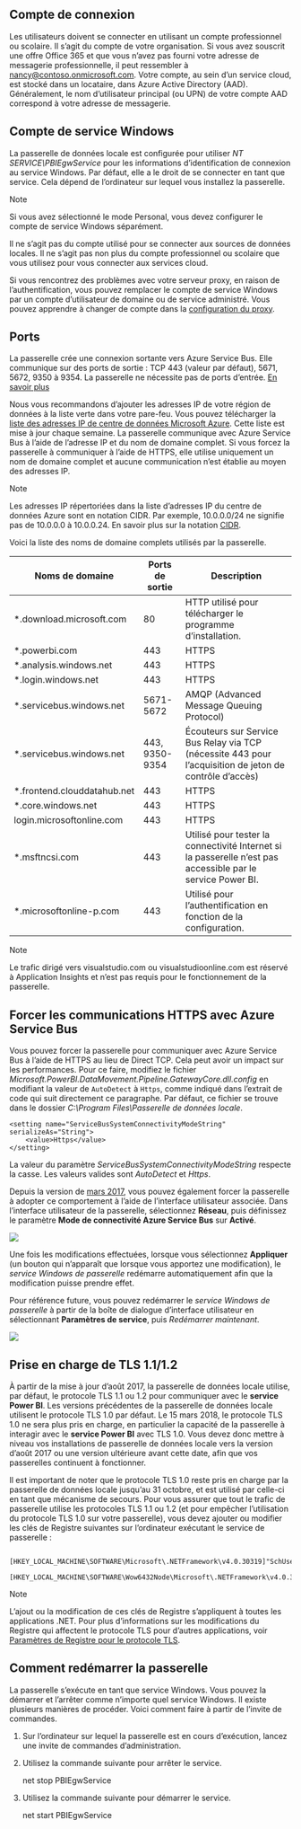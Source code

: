 ## <a name="sign-in-account"></a>Compte de connexion
Les utilisateurs doivent se connecter en utilisant un compte professionnel ou scolaire. Il s’agit du compte de votre organisation. Si vous avez souscrit une offre Office 365 et que vous n’avez pas fourni votre adresse de messagerie professionnelle, il peut ressembler à nancy@contoso.onmicrosoft.com. Votre compte, au sein d’un service cloud, est stocké dans un locataire, dans Azure Active Directory (AAD). Généralement, le nom d’utilisateur principal (ou UPN) de votre compte AAD correspond à votre adresse de messagerie.

## <a name="windows-service-account"></a>Compte de service Windows
La passerelle de données locale est configurée pour utiliser *NT SERVICE\PBIEgwService* pour les informations d’identification de connexion au service Windows. Par défaut, elle a le droit de se connecter en tant que service. Cela dépend de l’ordinateur sur lequel vous installez la passerelle.

> [!NOTE]
> Si vous avez sélectionné le mode Personal, vous devez configurer le compte de service Windows séparément.
> 
> 

Il ne s’agit pas du compte utilisé pour se connecter aux sources de données locales.  Il ne s’agit pas non plus du compte professionnel ou scolaire que vous utilisez pour vous connecter aux services cloud.

Si vous rencontrez des problèmes avec votre serveur proxy, en raison de l’authentification, vous pouvez remplacer le compte de service Windows par un compte d’utilisateur de domaine ou de service administré. Vous pouvez apprendre à changer de compte dans la [configuration du proxy](../service-gateway-proxy.md#changing-the-gateway-service-account-to-a-domain-user).

## <a name="ports"></a>Ports
La passerelle crée une connexion sortante vers Azure Service Bus. Elle communique sur des ports de sortie : TCP 443 (valeur par défaut), 5671, 5672, 9350 à 9354.  La passerelle ne nécessite pas de ports d’entrée. [En savoir plus](https://azure.microsoft.com/documentation/articles/service-bus-fundamentals-hybrid-solutions/)

Nous vous recommandons d’ajouter les adresses IP de votre région de données à la liste verte dans votre pare-feu. Vous pouvez télécharger la [liste des adresses IP de centre de données Microsoft Azure](https://www.microsoft.com/download/details.aspx?id=41653). Cette liste est mise à jour chaque semaine. La passerelle communique avec Azure Service Bus à l’aide de l’adresse IP et du nom de domaine complet. Si vous forcez la passerelle à communiquer à l’aide de HTTPS, elle utilise uniquement un nom de domaine complet et aucune communication n’est établie au moyen des adresses IP.

> [!NOTE]
> Les adresses IP répertoriées dans la liste d’adresses IP du centre de données Azure sont en notation CIDR. Par exemple, 10.0.0.0/24 ne signifie pas de 10.0.0.0 à 10.0.0.24. En savoir plus sur la notation [CIDR](http://whatismyipaddress.com/cidr).
> 
> 

Voici la liste des noms de domaine complets utilisés par la passerelle.

| Noms de domaine | Ports de sortie | Description |
| --- | --- | --- |
| *.download.microsoft.com |80 |HTTP utilisé pour télécharger le programme d’installation. |
| *.powerbi.com |443 |HTTPS |
| *.analysis.windows.net |443 |HTTPS |
| *.login.windows.net |443 |HTTPS |
| *.servicebus.windows.net |5671-5672 |AMQP (Advanced Message Queuing Protocol) |
| *.servicebus.windows.net |443, 9350-9354 |Écouteurs sur Service Bus Relay via TCP (nécessite 443 pour l’acquisition de jeton de contrôle d’accès) |
| *.frontend.clouddatahub.net |443 |HTTPS |
| *.core.windows.net |443 |HTTPS |
| login.microsoftonline.com |443 |HTTPS |
| *.msftncsi.com |443 |Utilisé pour tester la connectivité Internet si la passerelle n’est pas accessible par le service Power BI. |
| *.microsoftonline-p.com |443 |Utilisé pour l’authentification en fonction de la configuration. |

> [!NOTE]
> Le trafic dirigé vers visualstudio.com ou visualstudioonline.com est réservé à Application Insights et n’est pas requis pour le fonctionnement de la passerelle.
> 
> 

## <a name="forcing-https-communication-with-azure-service-bus"></a>Forcer les communications HTTPS avec Azure Service Bus
Vous pouvez forcer la passerelle pour communiquer avec Azure Service Bus à l’aide de HTTPS au lieu de Direct TCP. Cela peut avoir un impact sur les performances. Pour ce faire, modifiez le fichier *Microsoft.PowerBI.DataMovement.Pipeline.GatewayCore.dll.config* en modifiant la valeur de `AutoDetect` à `Https`, comme indiqué dans l’extrait de code qui suit directement ce paragraphe. Par défaut, ce fichier se trouve dans le dossier *C:\Program Files\Passerelle de données locale*.

```
<setting name="ServiceBusSystemConnectivityModeString" serializeAs="String">
    <value>Https</value>
</setting>
```

La valeur du paramètre *ServiceBusSystemConnectivityModeString* respecte la casse. Les valeurs valides sont *AutoDetect* et *Https*.

Depuis la version de [mars 2017](https://powerbi.microsoft.com/blog/power-bi-gateways-march-update/), vous pouvez également forcer la passerelle à adopter ce comportement à l’aide de l’interface utilisateur associée. Dans l’interface utilisateur de la passerelle, sélectionnez **Réseau**, puis définissez le paramètre **Mode de connectivité Azure Service Bus** sur **Activé**.

![](./media/gateway-onprem-accounts-ports-more/gw-onprem_01.png)

Une fois les modifications effectuées, lorsque vous sélectionnez **Appliquer** (un bouton qui n’apparaît que lorsque vous apportez une modification), le *service Windows de passerelle* redémarre automatiquement afin que la modification puisse prendre effet.

Pour référence future, vous pouvez redémarrer le *service Windows de passerelle* à partir de la boîte de dialogue d’interface utilisateur en sélectionnant **Paramètres de service**, puis *Redémarrer maintenant*.

![](./media/gateway-onprem-accounts-ports-more/gw-onprem_02.png)

## <a name="support-for-tls-1112"></a>Prise en charge de TLS 1.1/1.2
À partir de la mise à jour d’août 2017, la passerelle de données locale utilise, par défaut, le protocole TLS 1.1 ou 1.2 pour communiquer avec le **service Power BI**. Les versions précédentes de la passerelle de données locale utilisent le protocole TLS 1.0 par défaut. Le 15 mars 2018, le protocole TLS 1.0 ne sera plus pris en charge, en particulier la capacité de la passerelle à interagir avec le **service Power BI** avec TLS 1.0. Vous devez donc mettre à niveau vos installations de passerelle de données locale vers la version d’août 2017 ou une version ultérieure avant cette date, afin que vos passerelles continuent à fonctionner.

Il est important de noter que le protocole TLS 1.0 reste pris en charge par la passerelle de données locale jusqu’au 31 octobre, et est utilisé par celle-ci en tant que mécanisme de secours. Pour vous assurer que tout le trafic de passerelle utilise les protocoles TLS 1.1 ou 1.2 (et pour empêcher l’utilisation du protocole TLS 1.0 sur votre passerelle), vous devez ajouter ou modifier les clés de Registre suivantes sur l’ordinateur exécutant le service de passerelle :

        [HKEY_LOCAL_MACHINE\SOFTWARE\Microsoft\.NETFramework\v4.0.30319]"SchUseStrongCrypto"=dword:00000001
        [HKEY_LOCAL_MACHINE\SOFTWARE\Wow6432Node\Microsoft\.NETFramework\v4.0.30319]"SchUseStrongCrypto"=dword:00000001

> [!NOTE]
> L’ajout ou la modification de ces clés de Registre s’appliquent à toutes les applications .NET. Pour plus d’informations sur les modifications du Registre qui affectent le protocole TLS pour d’autres applications, voir [Paramètres de Registre pour le protocole TLS](https://docs.microsoft.com/windows-server/security/tls/tls-registry-settings).
> 
> 

## <a name="how-to-restart-the-gateway"></a>Comment redémarrer la passerelle
La passerelle s’exécute en tant que service Windows. Vous pouvez la démarrer et l’arrêter comme n’importe quel service Windows. Il existe plusieurs manières de procéder. Voici comment faire à partir de l’invite de commandes.

1. Sur l’ordinateur sur lequel la passerelle est en cours d’exécution, lancez une invite de commandes d’administration.
2. Utilisez la commande suivante pour arrêter le service.
   
   net stop PBIEgwService
3. Utilisez la commande suivante pour démarrer le service.
   
   net start PBIEgwService

